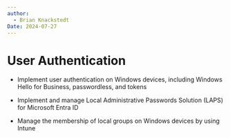 ```yaml
---
author: 
  - Brian Knackstedt
Date: 2024-07-27
---
```

# User Authentication

- Implement user authentication on Windows devices, including Windows Hello for Business, passwordless, and tokens

- Implement and manage Local Administrative Passwords Solution (LAPS) for Microsoft Entra ID

- Manage the membership of local groups on Windows devices by using Intune

